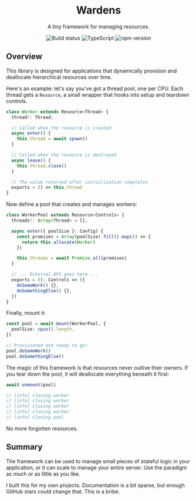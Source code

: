 <div align="center">
  <h1>Wardens</h1>
  <p>A tiny framework for managing resources.</p>
  <img alt="Build status" src="https://img.shields.io/github/workflow/status/PsychoLlama/wardens/Test/main" />
  <img alt="TypeScript" src="https://img.shields.io/npm/types/wardens" />
  <img alt="npm version" src="https://img.shields.io/npm/v/wardens" />
</div>

## Overview

This library is designed for applications that dynamically provision and deallocate hierarchical resources over time.

Here's an example: let's say you've got a thread pool, one per CPU. Each thread gets a `Resource`, a small wrapper that hooks into setup and teardown controls.

```typescript
class Worker extends Resource<Thread> {
  thread!: Thread;

  // Called when the resource is created
  async enter() {
    this.thread = await spawn()
  }

  // Called when the resource is destroyed
  async leave() {
    this.thread.close()
  }

  // The value returned after initialization completes
  exports = () => this.thread
}
```

Now define a pool that creates and manages workers:

```typescript
class WorkerPool extends Resource<Controls> {
  threads!: Array<Thread> = [];

  async enter({ poolSize }: Config) {
    const promises = Array(poolSize).fill().map(() => {
      return this.allocate(Worker)
    })

    this.threads = await Promise.all(promises)
  }

  // ... External API goes here ...
  exports = (): Controls => ({
    doSomeWork() {},
    doSomethingElse() {},
  })
}
```

Finally, mount it:

```typescript
const pool = await mount(WorkerPool, {
  poolSize: cpus().length,
})

// Provisioned and ready to go!
pool.doSomeWork()
pool.doSomethingElse()
```

The magic of this framework is that resources never outlive their owners. If you tear down the pool, it will deallocate everything beneath it first:

```typescript
await unmount(pool)

// [info] closing worker
// [info] closing worker
// [info] closing worker
// [info] closing worker
// [info] closing pool
```

No more forgotten resources.

## Summary

The framework can be used to manage small pieces of stateful logic in your application, or it can scale to manage your entire server. Use the paradigm as much or as little as you like.

I built this for my own projects. Documentation is a bit sparse, but enough GitHub stars could change that. This is a bribe.
